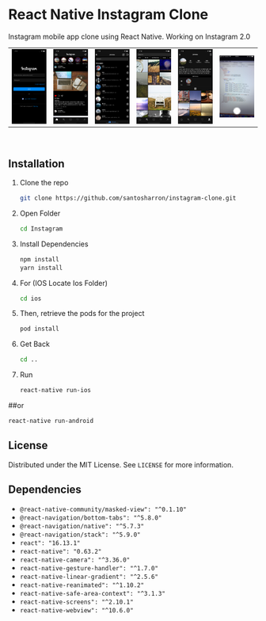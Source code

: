 # React Native Instagram Clone
Instagram mobile app clone using React Native. Working on Instagram 2.0

<table>
  <tr>
    <td><img src="./screenshots/loginScreen.png" width="400"></td>
    <td><img src="./screenshots/homeScreen.png" width="400"></td>
    <td><img src="./screenshots/dmScreen.png" width="400"></td>
    <td><img src="./screenshots/exploreScreen.png" width="400"></td>
    <td><img src="./screenshots/profileScreen.png" width="400"></td>
    <td><img src="./screenshots/cameraScreen.png" width="400"></td>
  <tr>
</table>

<br />

## Installation

1. Clone the repo
   ```sh
   git clone https://github.com/santosharron/instagram-clone.git
   ```
2. Open Folder
   ```sh
   cd Instagram
   ```
3. Install Dependencies
   ```sh
   npm install
   yarn install
   ```
4. For (IOS Locate Ios Folder)
   ```sh
   cd ios
   ```
5. Then, retrieve the pods for the project
   ```sh
   pod install
   ```
6. Get Back
   ```sh
   cd ..
   ```
7. Run
   ```sh
   react-native run-ios
   ```
##or

   ```sh
   react-native run-android
   ```

## License

Distributed under the MIT License. See `LICENSE` for more information.



## Dependencies
- `@react-native-community/masked-view": "^0.1.10"`
- `@react-navigation/bottom-tabs": "^5.8.0"`
- `@react-navigation/native": "^5.7.3"`
- `@react-navigation/stack": "^5.9.0"`
- `react": "16.13.1"`
- `react-native": "0.63.2"`
- `react-native-camera": "^3.36.0"`
- `react-native-gesture-handler": "^1.7.0"`
- `react-native-linear-gradient": "^2.5.6"`
- `react-native-reanimated": "^1.10.2"`
- `react-native-safe-area-context": "^3.1.3"`
- `react-native-screens": "^2.10.1"`
- `react-native-webview": "^10.6.0"`
